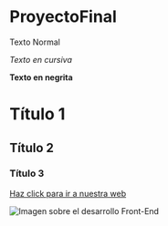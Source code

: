 # ProyectoFinal
Texto Normal

*Texto en cursiva*

**Texto en negrita**

# Título 1
## Título 2
### Título 3

[Haz click para ir a nuestra web](https://es.alg.academy/) 

![Imagen sobre el desarrollo Front-End](https://media.licdn.com/dms/image/D4D12AQE9KDPe-KE_cQ/article-cover_image-shrink_600_2000/0/1695744816253?e=2147483647&v=beta&t=l_E8OFNB-MVXPvGVRxnlW5IR1KATQNMgRJp_cP4uSG)
